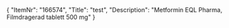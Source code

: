 {
  "ItemNr": "166574",
  "Title": "test",
  "Description": "Metformin EQL Pharma, Filmdragerad tablett 500 mg"
}